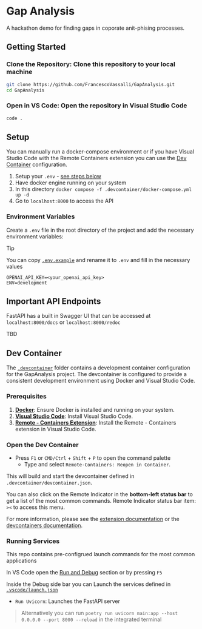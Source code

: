 # Gap Analysis

A hackathon demo for finding gaps in coporate anit-phising processes.

## Getting Started

### **Clone the Repository**: Clone this repository to your local machine

```sh
git clone https://github.com/FrancescoVassalli/GapAnalysis.git
cd GapAnalysis
```

### **Open in VS Code**: Open the repository in Visual Studio Code

```sh
code .
```

## Setup

You can manually run a docker-compose environment or if you have Visual Studio Code with the Remote Containers extension you can use the [Dev Container](#dev-container) configuration.

1. Setup your `.env` - [see steps below](#environment-variables)
2. Have docker engine running on your system
3. In this directory `docker compose -f .devcontainer/docker-compose.yml up -d`
4. Go to `localhost:8000` to access the API

### Environment Variables

Create a `.env` file in the root directory of the project and add the necessary environment variables:
>[!TIP]
>
>You can copy [`.env.example`](./.env.example) and rename it to `.env` and fill in the necessary values

```env
OPENAI_API_KEY=<your_openai_api_key>
ENV=development
```

## Important API Endpoints

FastAPI has a built in Swagger UI that can be accessed at `localhost:8000/docs` or `localhost:8000/redoc`

TBD

## Dev Container

The [`.devcontainer`](.devcontainer) folder contains a development container configuration for the GapAnalysis project. The devcontainer is configured to provide a consistent development environment using Docker and Visual Studio Code.

### Prerequisites

1. [**Docker**](https://www.docker.com/): Ensure Docker is installed and running on your system.
2. [**Visual Studio Code**](https://code.visualstudio.com/): Install Visual Studio Code.
3. [**Remote - Containers Extension**](https://marketplace.visualstudio.com/items?itemName=ms-vscode-remote.remote-containers): Install the Remote - Containers extension in Visual Studio Code.

### Open the Dev Container

- Press `F1` or `CMD/Ctrl` + `Shift` + `P` to open the command palette
  - Type and select `Remote-Containers: Reopen in Container`.

This will build and start the devcontainer defined in `.devcontainer/devcontainer.json`.

You can also click on the Remote Indicator in the **bottom-left status bar** to get a list of the most common commands. Remote Indicator status bar item: `><` to access this menu.

For more information, please see the [extension documentation](https://marketplace.visualstudio.com/items?itemName=ms-vscode-remote.remote-containers) or the [devcontainers documentation](https://code.visualstudio.com/docs/devcontainers/containers).

### Running Services

This repo contains pre-configrued launch commands for the most common applications

In VS Code open the [Run and Debug](https://code.visualstudio.com/docs/editor/debugging) section or by pressing `F5`

Inside the Debug side bar you can Launch the services defined in [`.vscode/launch.json`](.vscode/launch.json)

- `Run Uvicorn`: Launches the FastAPI server

>Alternatively you can run `poetry run uvicorn main:app --host 0.0.0.0 --port 8000 --reload` in the integrated terminal
